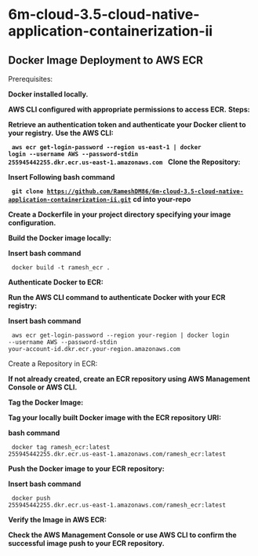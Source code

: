 # 6m-cloud-3.5-cloud-native-application-containerization-ii

## Docker Image Deployment to AWS ECR ## 
<div>Prerequisites:</div>

**Docker installed locally.**

<b>AWS CLI configured with appropriate permissions to access ECR.</b>
<b>Steps:</b>

<b>Retrieve an authentication token and authenticate your Docker client to your registry.</b>
<b>Use the AWS CLI:</b>

<b><code> aws ecr get-login-password --region us-east-1 | docker login --username AWS --password-stdin 255945442255.dkr.ecr.us-east-1.amazonaws.com </code></b>
<b>Clone the Repository:</b>

<b> Insert Following bash command </b> 

<b><code> git clone <url>https://github.com/RameshDM86/6m-cloud-3.5-cloud-native-application-containerization-ii.git</url></code></b>
<b> cd into your-repo </b>

<b> Create a Dockerfile in your project directory specifying your image configuration. </b>

<b> Build the Docker image locally: </b>

<b> Insert bash command </b>

<code> docker build -t ramesh_ecr . </code> 

<b> Authenticate Docker to ECR: </b>

<b> Run the AWS CLI command to authenticate Docker with your ECR registry: </b>

<b> Insert bash command  </b>

<code> aws ecr get-login-password --region your-region | docker login --username AWS --password-stdin your-account-id.dkr.ecr.your-region.amazonaws.com </code>

Create a Repository in ECR: 

<b> If not already created, create an ECR repository using AWS Management Console or AWS CLI. </b>

<b> Tag the Docker Image: </b>

<b> Tag your locally built Docker image with the ECR repository URI: </b>

<b> bash command </b>

<code> docker tag ramesh_ecr:latest 255945442255.dkr.ecr.us-east-1.amazonaws.com/ramesh_ecr:latest </code>


<b> Push the Docker image to your ECR repository: </b>

<b> Insert bash command </b>

<code> docker push 255945442255.dkr.ecr.us-east-1.amazonaws.com/ramesh_ecr:latest  </code>

<b>Verify the Image in AWS ECR:</b>

<b>Check the AWS Management Console or use AWS CLI to confirm the successful image push to your ECR repository.</b>
